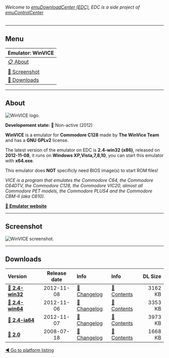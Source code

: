 ###### Welcome to [emuDownloadCenter (EDC)](https://github.com/PhoenixInteractiveNL/emuDownloadCenter/wiki/), EDC is a side project of [emuControlCenter](https://github.com/PhoenixInteractiveNL/emuControlCenter/wiki/)
***
## Menu
| **Emulator: WinVICE** |
|:---------|
| [:clipboard: About](#about) |
| [:sunrise: Screenshot](#screenshot) |
| [:floppy_disk: Downloads](#downloads) |
***
## About
![](https://github.com/PhoenixInteractiveNL/emuDownloadCenter/wiki/images_emulator/winvice_logo_200.jpg "WinVICE logo.")

**Developement state:** :red_circle: Non-active (2012)

**WinVICE** is a emulator for **Commodore C128** made by **The WinVice Team** and has a **GNU GPLv2** license.

The latest version of the emulator on EDC is **2.4-win32 (x86)**, released on **2012-11-08**, it runs on **Windows XP,Vista,7,8,10**, you can start this emulator with **x64.exe**.

This emulator does **NOT** specificly need BIOS image(s) to start ROM files!

_VICE is a program that emulates the Commodore C64, the Commodore C64DTV, the Commodore C128, the Commodore VIC20, almost all Commodore PET models, the Commodore PLUS4 and the Commodore CBM-II (aka C610)._

[:link: **Emulator website**](http://vice-emu.sourceforge.net)
***
## Screenshot
![](https://raw.githubusercontent.com/PhoenixInteractiveNL/emuDownloadCenter/master/hooks/winvice/emulator_screenshot_01.jpg "WinVICE screenshot.")
***
## Downloads
| Version  | Release date  | Info       | Info       | DL Size    |
|:---------|:-------------:|:-----------|:-----------|-----------:|
| [:floppy_disk: **2.4-win32**](https://github.com/PhoenixInteractiveNL/edc-repo0002/raw/master/winvice/2.4-win32.7z) | 2012-11-08 | [:page_facing_up: Changelog](https://github.com/PhoenixInteractiveNL/edc-repo0002/blob/master/winvice/2.4-win32_changelog.txt) | [:mag_right: Contents](https://github.com/PhoenixInteractiveNL/edc-repo0002/blob/master/winvice/2.4-win32_contents.txt) | 3162 KB |
| [:floppy_disk: **2.4-win64**](https://github.com/PhoenixInteractiveNL/edc-repo0002/raw/master/winvice/2.4-win64.7z) | 2012-11-06 | [:page_facing_up: Changelog](https://github.com/PhoenixInteractiveNL/edc-repo0002/blob/master/winvice/2.4-win64_changelog.txt) | [:mag_right: Contents](https://github.com/PhoenixInteractiveNL/edc-repo0002/blob/master/winvice/2.4-win64_contents.txt) | 3353 KB |
| [:floppy_disk: **2.4-ia64**](https://github.com/PhoenixInteractiveNL/edc-repo0002/raw/master/winvice/2.4-ia64.7z) | 2012-11-07 | [:page_facing_up: Changelog](https://github.com/PhoenixInteractiveNL/edc-repo0002/blob/master/winvice/2.4-ia64_changelog.txt) | [:mag_right: Contents](https://github.com/PhoenixInteractiveNL/edc-repo0002/blob/master/winvice/2.4-ia64_contents.txt) | 3973 KB |
| [:floppy_disk: **2.0**](https://github.com/PhoenixInteractiveNL/edc-repo0002/raw/master/winvice/2.0.7z) | 2008-07-18 | [:page_facing_up: Changelog](https://github.com/PhoenixInteractiveNL/edc-repo0002/blob/master/winvice/2.0_changelog.txt) | [:mag_right: Contents](https://github.com/PhoenixInteractiveNL/edc-repo0002/blob/master/winvice/2.0_contents.txt) | 1668 KB |

[:arrow_backward: Go to platform listing](https://github.com/PhoenixInteractiveNL/emuDownloadCenter/wiki/EDC-Platform-List)
